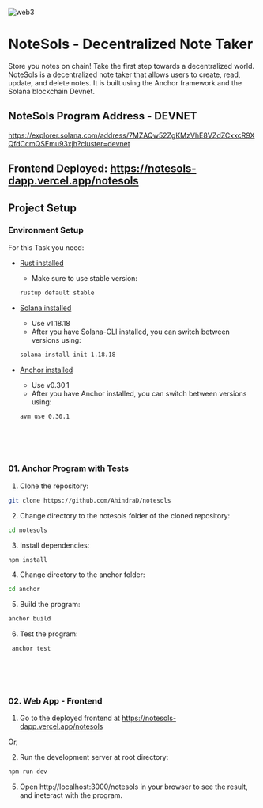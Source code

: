 ![web3]()

# NoteSols - Decentralized Note Taker
Store you notes on chain! Take the first step towards a decentralized world.
NoteSols is a decentralized note taker that allows users to create, read, update, and delete notes. It is built using the Anchor framework and the Solana blockchain Devnet.

## NoteSols Program Address - DEVNET

https://explorer.solana.com/address/7MZAQw52ZgKMzVhE8VZdZCxxcR9XQfdCcmQSEmu93xjh?cluster=devnet

## Frontend Deployed: https://notesols-dapp.vercel.app/notesols

## Project Setup

### Environment Setup

For this Task you need:

- [Rust installed](https://www.rust-lang.org/tools/install)
  - Make sure to use stable version:
  ```bash
  rustup default stable
  ```
- [Solana installed](https://docs.solana.com/cli/install-solana-cli-tools)

  - Use v1.18.18
  - After you have Solana-CLI installed, you can switch between versions using:

  ```bash
  solana-install init 1.18.18
  ```

- [Anchor installed](https://www.anchor-lang.com/docs/installation)

  - Use v0.30.1
  - After you have Anchor installed, you can switch between versions using:

  ```bash
  avm use 0.30.1
  ```

  <br>
  <br>
  <br>

### 01. Anchor Program with Tests

1. Clone the repository:

```bash
git clone https://github.com/AhindraD/notesols
```

2. Change directory to the notesols folder of the cloned repository:

```bash
cd notesols
```

3. Install dependencies:

```bash
npm install
```

4. Change directory to the anchor folder:

```bash
cd anchor
```

5. Build the program:

```bash
anchor build
```

6. Test the program:

```bash
 anchor test
```

  <br>
  <br>
  <br>

### 02. Web App - Frontend

1. Go to the deployed frontend at https://notesols-dapp.vercel.app/notesols

Or,

2. Run the development server at root directory:

```bash
npm run dev
```

5. Open http://localhost:3000/notesols in your browser to see the result, and ineteract with the program.